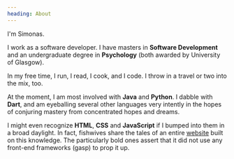```yaml
---
heading: About
---
```

I'm Simonas. 

I work as a software developer. I have masters in __Software Development__
and an undergraduate degree in __Psychology__ (both awarded by University 
of Glasgow). 

In my free time, I run, I read, I cook, and I code. I throw in a travel or 
two into the mix, too.

At the moment, I am most involved with __Java__ and __Python__. I dabble with 
__Dart__, and am eyeballing several other languages very intently in the hopes
of conjuring mastery from concentrated hopes and dreams. 

I might even recognize __HTML__, __CSS__ and __JavaScript__ if I bumped into 
them in a broad daylight. In fact, fishwives share the tales of an entire 
[website](https://cookmetoo.herokuapp.com) built on this knowledge. The particularly 
bold ones assert that it did not use any front-end frameworks (gasp) to prop 
it up.